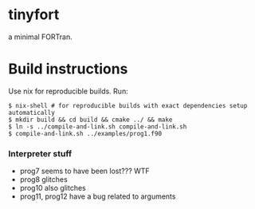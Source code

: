 # tinyfort

a minimal FORTran.

# Build instructions

Use nix for reproducible builds. Run:
```
$ nix-shell # for reproducible builds with exact dependencies setup automatically
$ mkdir build && cd build && cmake ../ && make
$ ln -s ../compile-and-link.sh compile-and-link.sh
$ compile-and-link.sh ../examples/prog1.f90
```

### Interpreter stuff
- prog7 seems to have been lost??? WTF
- prog8 glitches
- prog10 also glitches
- prog11, prog12 have a bug related to arguments
